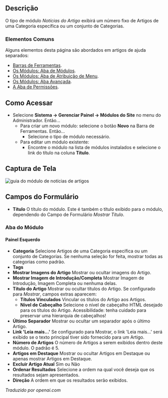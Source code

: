 <!-- Filename: Help4.x:Site_Modules:_Articles_-_Newsflash / Display title: Módulos: Artigos - Flash de Notícias   -->

## Descrição

O tipo de módulo *Notícias do Artigo* exibirá um número fixo de
Artigos de uma Categoria específica ou um conjunto de Categorias.

### Elementos Comuns

Alguns elementos desta página são abordados em artigos de ajuda separados:

* [Barras de Ferramentas](jdocmanual?article=help/common-elements/toolbars).
* [Os Módulos: Aba de Módulos](jdocmanual?article=help/modules/modules-module-tab).
* [Os Módulos: Aba de Atribuição de Menu](jdocmanual?article=help/modules/modules-menu-assignment-tab).
* [Os Módulos: Aba Avançada](jdocmanual?article=help/modules/modules-advanced-tab).
* [A Aba de Permissões](jdocmanual?article=help/common-elements/edit-permissions).

## Como Acessar

- Selecione **Sistema → Gerenciar Painel → Módulos do Site** no
  menu do Administrador. Então...
  - Para criar um novo módulo: selecione o botão **Novo** na Barra de Ferramentas. Então...
    - Selecione o tipo de módulo necessário.
  - Para editar um módulo existente:
    - Encontre o módulo na lista de módulos instalados e selecione o link do título na coluna **Título**.

## Captura de Tela

![guia do módulo de notícias de artigos](../../../pt/images/modules-site/modules-articles-newsflash-module-tab.png)

## Campos do Formulário

- **Título** O título do módulo. Este é também o título exibido para o módulo, dependendo do Campo de Formulário *Mostrar Título*.

### Aba do Módulo

#### Painel Esquerdo

- **Categoria** Selecione Artigos de uma Categoria específica ou um conjunto de Categorias. Se nenhuma seleção for feita, mostrar todas as categorias como padrão.
- **Tags**
- **Mostrar Imagens do Artigo** Mostrar ou ocultar imagens do Artigo.
- **Mostrar Imagem de Introdução/Completa** Mostrar Imagem de Introdução, Imagem Completa ou nenhuma delas.
- **Título do Artigo** Mostrar ou ocultar títulos do Artigo. Se configurado para *Mostrar*, campos extras aparecem:
  - **Títulos Vinculados** Vincular os títulos do Artigo aos Artigos.
  - **Nível de Cabeçalho** Selecione o nível de cabeçalho HTML desejado para os títulos do Artigo. Acessibilidade: tenha cuidado para preservar uma hierarquia de cabeçalhos!
- **Último Separador** Mostrar ou ocultar um separador após o último Artigo.
- **Link 'Leia mais...'** Se configurado para Mostrar, o link 'Leia mais...' será exibido se o texto principal tiver sido fornecido para um Artigo.
- **Número de Artigos** O número de Artigos a serem exibidos dentro deste módulo. O padrão é 5.
- **Artigos em Destaque** Mostrar ou ocultar Artigos em Destaque ou apenas mostrar Artigos em Destaque.
- **Excluir Artigo Atual** Sim ou Não
- **Ordenar Resultados** Selecione a ordem na qual você deseja que os resultados sejam apresentados.
- **Direção** A ordem em que os resultados serão exibidos.

*Traduzido por openai.com*

